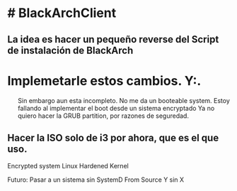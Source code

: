 <h1># BlackArchClient </h1>

<h2>La idea es hacer un pequeño reverse del Script de instalación de BlackArch </h2>

<h1>Implemetarle estos cambios. Y:. </h1>
<ul>
    Sin embargo aun esta incompleto.
    No me da un booteable system.
    Estoy fallando al implementar el boot desde un sistema encryptado
    Ya no quiero hacer la GRUB partition, por razones de seguredad.
</ul>
    
<h2>Hacer la ISO solo de i3 por ahora, que es el que uso.</h3>
Encrypted system
Linux Hardened Kernel



Futuro:
    Pasar a un sistema sin SystemD
    From Source
    Y sin X
    
  
  
